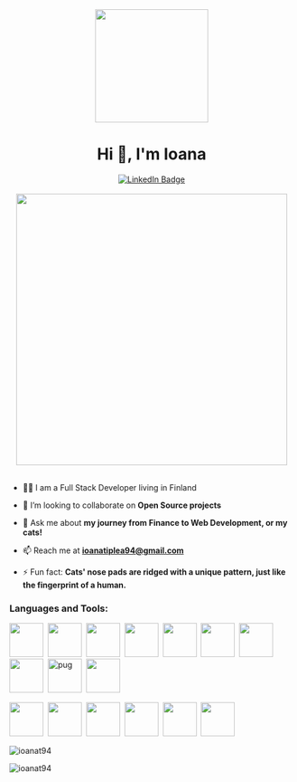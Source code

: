 <div id="header" align="center">
  <img src="https://firebasestorage.googleapis.com/v0/b/netflix-clone-49e41.appspot.com/o/b_transparent.png?alt=media&token=0fe8a22b-c6ac-465d-a0f9-ca261269e85e" width="200"/>
</div>
<h1 align="center">Hi 👋, I'm Ioana</h1>
<div align="center">
  <a href="https://www.linkedin.com/in/ioana-tiplea/">
    <img src="https://img.shields.io/badge/LinkedIn-blue?style=for-the-badge&logo=linkedin&logoColor=white" alt="LinkedIn Badge"/>
  </a>
</div>
<br />

<div align="center"><img src="https://i.pinimg.com/originals/e4/26/70/e426702edf874b181aced1e2fa5c6cde.gif" width="480"/></div>
<br />

- 👨‍💻 I am a Full Stack Developer living in Finland

<!-- - 🔭 I’m currently working on **[a MERN Netflix clone](https://github.com/ioanat94/netflix)** -->

<!-- - 🌱 I’m currently learning **Node.js** via **The Odin Project** -->

- 👯 I’m looking to collaborate on **Open Source projects**

<!-- - 💻 All of my projects are available at **[my github repos](https://github.com/ioanat94?tab=repositories)** -->

- 💬 Ask me about **my journey from Finance to Web Development, or my cats!**

- 📫 Reach me at **ioanatiplea94@gmail.com**

<!-- - 📄 Take a look at my **[resume](https://drive.google.com/file/d/1k0pagk8DPZ4524SrfpQQtIuAGsoZEYkI/view?usp=sharing)** -->

- ⚡ Fun fact: **Cats' nose pads are ridged with a unique pattern, just like the fingerprint of a human.**

<h3 align="left">Languages and Tools:</h3>
<p align="left"> 
  <img src="https://cdn.jsdelivr.net/gh/devicons/devicon/icons/html5/html5-plain-wordmark.svg" height="60px" width="60px" />&nbsp;
  <img src="https://cdn.jsdelivr.net/gh/devicons/devicon/icons/css3/css3-plain-wordmark.svg" height="60px" width="60px" />&nbsp;
  <img src="https://cdn.jsdelivr.net/gh/devicons/devicon/icons/sass/sass-original.svg" height="60px" width="60px" />&nbsp;
  <img src="https://cdn.jsdelivr.net/gh/devicons/devicon/icons/materialui/materialui-original.svg" height="60px" width="60px" />&nbsp;
  <img src="https://cdn.jsdelivr.net/gh/devicons/devicon/icons/javascript/javascript-plain.svg" height="60px" width="60px" />&nbsp;
  <img src="https://cdn.jsdelivr.net/gh/devicons/devicon/icons/react/react-original-wordmark.svg" height="60px" width="60px" />&nbsp;
  <img src="https://cdn.jsdelivr.net/gh/devicons/devicon/icons/nodejs/nodejs-original-wordmark.svg" height="60px" width="60px" />&nbsp;
  <img src="https://i.ibb.co/mNmmwKk/6202fcdee5ee8636a145a41b-1234.png" height="60px" width="60px" />&nbsp;
  <img src="https://cdn.worldvectorlogo.com/logos/pug.svg" alt="pug" width="60" height="60"/>&nbsp;
  <img src="https://cdn.jsdelivr.net/gh/devicons/devicon/icons/mongodb/mongodb-plain-wordmark.svg" width="60" height="60"/>&nbsp;
  
  <img src="https://cdn.jsdelivr.net/gh/devicons/devicon/icons/webpack/webpack-plain-wordmark.svg" width="60" height="60"/>&nbsp;
  <img src="https://cdn.jsdelivr.net/gh/devicons/devicon/icons/jest/jest-plain.svg" width="60" height="60"/>&nbsp; 
  <img src="https://cdn.jsdelivr.net/gh/devicons/devicon/icons/heroku/heroku-plain-wordmark.svg" width="60" height="60"/>&nbsp;
  <img src="https://cdn.jsdelivr.net/gh/devicons/devicon/icons/git/git-plain-wordmark.svg" width="60" height="60"/>&nbsp; 
  <img src="https://cdn.jsdelivr.net/gh/devicons/devicon/icons/firebase/firebase-plain-wordmark.svg" width="60" height="60" />&nbsp; 
  <img src="https://cdn.jsdelivr.net/gh/devicons/devicon/icons/figma/figma-original.svg" height="60px" width="60px" />&nbsp;
</p>

<p><img align="center" src="https://github-readme-stats.vercel.app/api?username=ioanat94&show_icons=true&locale=en&theme=vision-friendly-dark" alt="ioanat94" /></p>

<p><img align="left" src="https://github-readme-stats.vercel.app/api/top-langs?username=ioanat94&show_icons=true&locale=en&layout=compact&theme=vision-friendly-dark" alt="ioanat94" /></p>

